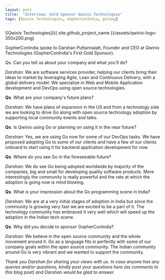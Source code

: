 ```yaml
---
layout: post
title:  "Interview: Gold Sponsor Qwinix Technologies"
tags: [Qwinix Technologies, GopherConIndia, golang]
---
```


![Qwinix Technologies]({{ site.github_project_name }}/assets/qwinix-logo-350x200.png)

GopherConIndia spoke to Darshan Puttannaiah, Founder and CEO at Qwinix Technologies (GopherConIndia's First Gold Sponsor).

Qs. Can you tell us about your company and what you'll do?

_Darshan:_ We are software services provider, helping our clients bring their ideas to market by leveraging Agile, Lean and Continuous Delivery, with a global delivery model. We specialize in Web and Mobile Application development and DevOps using open source technologies.

**Qs**. What are your company's future plans?

_Darshan:_ We have plans of expansion in the US and from a technology side we are looking to drive Go along with open source technology adoption by supporting local community events and talks.

**Qs**. Is Qwinix using Go or planning on using it in the near future?

_Darshan:_ Yes, we are using Go now for some of our DevOps tasks. We have proposed adopting Go to some of our clients and have a few of our clients onboard to start using it for backend application development for now.

**Qs**. Where do you see Go in the foreseeable future?

_Darshan:_ We do see Go being adopted worldwide by majority of the companies, big and small for developing quality software products. More interestingly the community is really powerful and the rate at which the adoption is going now is mind blowing.

**Qs**. What is your impression about the Go programming scene in India?

_Darshan:_ We are at a very initial stages of adoption in India but since the community is growing very fast we are excited to be a part of it. The technology community has embraced it very well which will speed up the adoption in the Indian tech scene.

**Qs**. Why did you decide to sponsor GopherConIndia?

_Darshan:_ We believe in the open source community and the whole movement around it. Go as a language fits in perfectly with some of our company goals within the open source community. The Indian community around Go is very vibrant and we wanted to support the community.

_Thank you Darshan for sharing your views with us. In case anyone has any queries and/or questions, kindly post your questions here (as comments to this blog post) and Darshan would be glad to answer._
